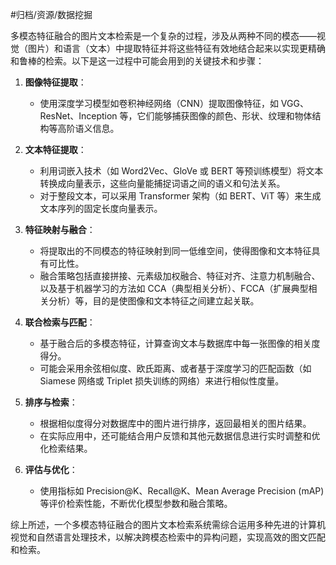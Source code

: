 #归档/资源/数据挖掘

多模态特征融合的图片文本检索是一个复杂的过程，涉及从两种不同的模态——视觉（图片）和语言（文本）中提取特征并将这些特征有效地结合起来以实现更精确和鲁棒的检索。以下是这一过程中可能会用到的关键技术和步骤：

1. **图像特征提取**：
   - 使用深度学习模型如卷积神经网络（CNN）提取图像特征，如 VGG、ResNet、Inception 等，它们能够捕获图像的颜色、形状、纹理和物体结构等高阶语义信息。

2. **文本特征提取**：
   - 利用词嵌入技术（如 Word2Vec、GloVe 或 BERT 等预训练模型）将文本转换成向量表示，这些向量能捕捉词语之间的语义和句法关系。
   - 对于整段文本，可以采用 Transformer 架构（如 BERT、ViT 等）来生成文本序列的固定长度向量表示。

3. **特征映射与融合**：
   - 将提取出的不同模态的特征映射到同一低维空间，使得图像和文本特征具有可比性。
   - 融合策略包括直接拼接、元素级加权融合、特征对齐、注意力机制融合、以及基于机器学习的方法如 CCA（典型相关分析）、FCCA（扩展典型相关分析）等，目的是使图像和文本特征之间建立起关联。

4. **联合检索与匹配**：
   - 基于融合后的多模态特征，计算查询文本与数据库中每一张图像的相关度得分。
   - 可能会采用余弦相似度、欧氏距离、或者基于深度学习的匹配函数（如 Siamese 网络或 Triplet 损失训练的网络）来进行相似性度量。

5. **排序与检索**：
   - 根据相似度得分对数据库中的图片进行排序，返回最相关的图片结果。
   - 在实际应用中，还可能结合用户反馈和其他元数据信息进行实时调整和优化检索结果。

6. **评估与优化**：
   - 使用指标如 Precision@K、Recall@K、Mean Average Precision (mAP) 等评价检索性能，不断优化模型参数和融合策略。

综上所述，一个多模态特征融合的图片文本检索系统需综合运用多种先进的计算机视觉和自然语言处理技术，以解决跨模态检索中的异构问题，实现高效的图文匹配和检索。

